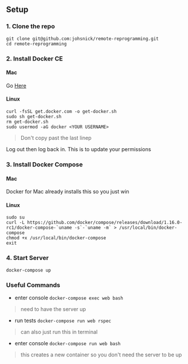 ## Setup
### 1. Clone the repo
```
git clone git@github.com:johsnick/remote-reprogramming.git
cd remote-reprogramming
```

### 2. Install Docker CE
#### Mac
Go [Here](https://store.docker.com/editions/community/docker-ce-desktop-mac)
#### Linux
```
curl -fsSL get.docker.com -o get-docker.sh
sudo sh get-docker.sh
rm get-docker.sh
sudo usermod -aG docker <YOUR USERNAME>
```
> Don't copy past the last linep

Log out then log back in. This is to update your permissions

### 3. Install Docker Compose
#### Mac
Docker for Mac already installs this so you just win
#### Linux
```
sudo su
curl -L https://github.com/docker/compose/releases/download/1.16.0-rc1/docker-compose-`uname -s`-`uname -m` > /usr/local/bin/docker-compose
chmod +x /usr/local/bin/docker-compose
exit
```
### 4. Start Server
`docker-compose up`

### Useful Commands
* enter console `docker-compose exec web bash`
> need to have the server up

* run tests `docker-compose run web rspec`
> can also just run this in terminal

* enter console `docker-compose run web bash`
> this creates a new container so you don't need the server to be up